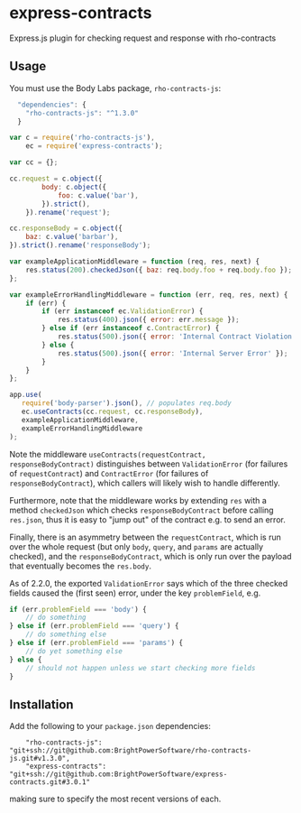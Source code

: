 express-contracts
=================

Express.js plugin for checking request and response with rho-contracts


Usage
-----

You must use the Body Labs package, `rho-contracts-js`:
```js
  "dependencies": {
    "rho-contracts-js": "^1.3.0"
  }
```

```js
var c = require('rho-contracts-js'),
    ec = require('express-contracts');

var cc = {};

cc.request = c.object({
        body: c.object({
            foo: c.value('bar'),
        }).strict(),
    }).rename('request');

cc.responseBody = c.object({
    baz: c.value('barbar'),
}).strict().rename('responseBody');

var exampleApplicationMiddleware = function (req, res, next) {
    res.status(200).checkedJson({ baz: req.body.foo + req.body.foo });
};

var exampleErrorHandlingMiddleware = function (err, req, res, next) {
    if (err) {
        if (err instanceof ec.ValidationError) {
            res.status(400).json({ error: err.message });
        } else if (err instanceof c.ContractError) {
            res.status(500).json({ error: 'Internal Contract Violation' });
        } else {
            res.status(500).json({ error: 'Internal Server Error' });
        }
    }
};

app.use(
   require('body-parser').json(), // populates req.body
   ec.useContracts(cc.request, cc.responseBody),
   exampleApplicationMiddleware,
   exampleErrorHandlingMiddleware
);
```

Note the middleware `useContracts(requestContract, responseBodyContract)`
distinguishes between `ValidationError` (for failures of `requestContract`) and
`ContractError` (for failures of `responseBodyContract`), which callers will
likely wish to handle differently.

Furthermore, note that the middleware works by extending `res` with a method
`checkedJson` which checks `responseBodyContract` before calling `res.json`,
thus it is easy to "jump out" of the contract e.g. to send an error.

Finally, there is an asymmetry between the `requestContract`, which is run over
the whole request (but only `body`, `query`, and `params` are actually
checked), and the `responseBodyContract`, which is only run over the payload
that eventually becomes the `res.body`.

As of 2.2.0, the exported `ValidationError` says which of the three checked
fields caused the (first seen) error, under the key `problemField`, e.g.
```js
if (err.problemField === 'body') {
    // do something
} else if (err.problemField === 'query') {
    // do something else
} else if (err.problemField === 'params') {
    // do yet something else
} else {
    // should not happen unless we start checking more fields
}
```


Installation
------------

Add the following to your `package.json` dependencies:

```
    "rho-contracts-js": "git+ssh://git@github.com:BrightPowerSoftware/rho-contracts-js.git#v1.3.0",
    "express-contracts": "git+ssh://git@github.com:BrightPowerSoftware/express-contracts.git#3.0.1"
```
making sure to specify the most recent versions of each.

